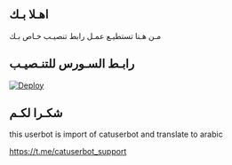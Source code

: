 ## اهـلا بـك
مـن هـنا تستطيـع عمـل رابط تنصيـب خـاص بـك

## رابـط السـورس للتنـصيـب

[![Deploy](https://www.herokucdn.com/deploy/button.svg)](https://heroku.com/deploy?template=https://github.com/mosap8/jmthon)

## شكـرا لكـم 


this userbot is import of catuserbot and translate to arabic

https://t.me/catuserbot_support
